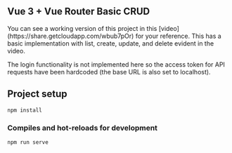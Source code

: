 ## Vue 3 + Vue Router Basic CRUD
<p>You can see a working version of this project in this [video](https://share.getcloudapp.com/wbub7pOr) for your reference. This has a basic implementation with list, create, update, and delete evident in the video.</p>

<p>The login functionality is not implemented here so the access token for API requests have been hardcoded (the base URL is also set to localhost).</p>

## Project setup
```
npm install
```

### Compiles and hot-reloads for development
```
npm run serve
```

